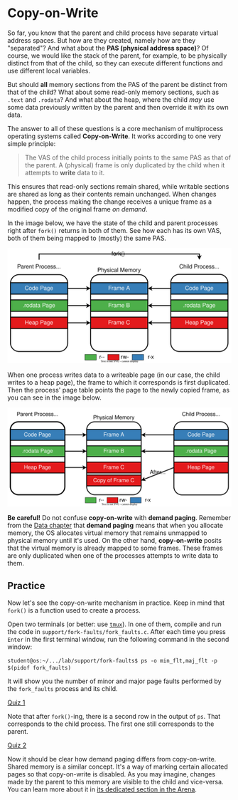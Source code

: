 # Copy-on-Write

So far, you know that the parent and child process have separate virtual address spaces.
But how are they created, namely how are they "separated"?
And what about the **PAS (physical address space)**?
Of course, we would like the stack of the parent, for example, to be physically distinct from that of the child, so they can execute different functions and use different local variables.

But should **all** memory sections from the PAS of the parent be distinct from that of the child?
What about some read-only memory sections, such as `.text` and `.rodata`?
And what about the heap, where the child _may_ use some data previously written by the parent and then override it with its own data.

The answer to all of these questions is a core mechanism of multiprocess operating systems called **Copy-on-Write**.
It works according to one very simple principle:
> The VAS of the child process initially points to the same PAS as that of the parent.
> A (physical) frame is only duplicated by the child when it attempts to **write** data to it.

This ensures that read-only sections remain shared, while writable sections are shared as long as their contents remain unchanged.
When changes happen, the process making the change receives a unique frame as a modified copy of the original frame _on demand_.

In the image below, we have the state of the child and parent processes right after `fork()` returns in both of them.
See how each has its own VAS, both of them being mapped to (mostly) the same PAS.

![Copy-on-Write](../media/copy-on-write-initial.svg)

When one process writes data to a writeable page (in our case, the child writes to a heap page), the frame to which it corresponds is first duplicated.
Then the process' page table points the page to the newly copied frame, as you can see in the image below.

![Copy-on-Write](../media/copy-on-write-final.svg)

**Be careful!**
Do not confuse **copy-on-write** with **demand paging**.
Remember from the [Data chapter](../../../data/) that **demand paging** means that when you allocate memory, the OS allocates virtual memory that remains unmapped to physical memory until it's used.
On the other hand, **copy-on-write** posits that the virtual memory is already mapped to some frames.
These frames are only duplicated when one of the processes attempts to write data to them.

## Practice

Now let's see the copy-on-write mechanism in practice.
Keep in mind that `fork()` is a function used to create a process.

Open two terminals (or better: use [`tmux`](https://github.com/tmux/tmux/wiki)).
In one of them, compile and run the code in `support/fork-faults/fork_faults.c`.
After each time you press `Enter` in the first terminal window, run the following command in the second window:

```console
student@os:~/.../lab/support/fork-faults$ ps -o min_flt,maj_flt -p $(pidof fork_faults)
```

It will show you the number of minor and major page faults performed by the `fork_faults` process and its child.

[Quiz 1](../quiz/parent-faults-before-fork.md)

Note that after `fork()`-ing, there is a second row in the output of `ps`.
That corresponds to the child process.
The first one still corresponds to the parent.

[Quiz 2](../quiz/child-faults-after-write.md)

Now it should be clear how demand paging differs from copy-on-write.
Shared memory is a similar concept.
It's a way of marking certain allocated pages so that copy-on-write is disabled.
As you may imagine, changes made by the parent to this memory are visible to the child and vice-versa.
You can learn more about it in [its dedicated section in the Arena](./arena.md#shared-memory).
